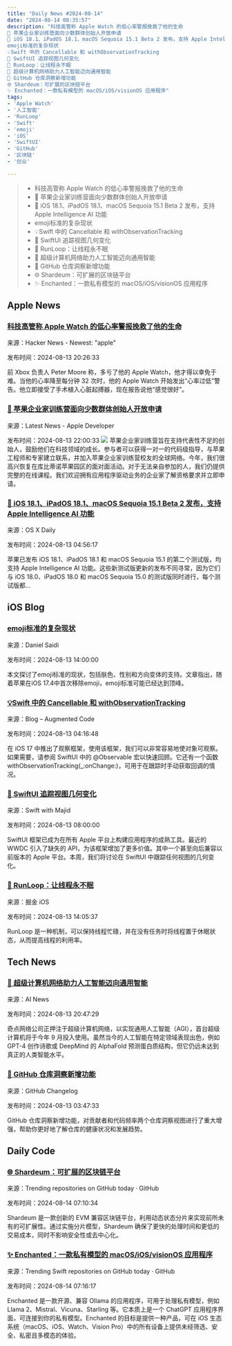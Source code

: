 ```yaml
---
title: "Daily News #2024-08-14"
date: "2024-08-14 08:35:57"
description: "科技高管称 Apple Watch 的低心率警报挽救了他的生命
🎉 苹果企业家训练营面向少数群体创始人开放申请
🌟 iOS 18.1、iPadOS 18.1、macOS Sequoia 15.1 Beta 2 发布，支持 Apple Intelligence AI 功能
emoji标准的复杂现状
💡Swift 中的 Cancellable 和 withObservationTracking
🎉 SwiftUI 追踪视图几何变化
🌟 RunLoop：让线程永不眠
🚀 超级计算机网络助力人工智能迈向通用智能
🎉 GitHub 仓库洞察新增功能
🌐 Shardeum：可扩展的区块链平台
✨ Enchanted：一款私有模型的 macOS/iOS/visionOS 应用程序"
tags: 
- 'Apple Watch'
- '人工智能'
- 'RunLoop'
- 'Swift'
- 'emoji'
- 'iOS'
- 'SwiftUI'
- 'GitHub'
- '区块链'
- '创业'

---
```


> - 科技高管称 Apple Watch 的低心率警报挽救了他的生命
> - 🎉 苹果企业家训练营面向少数群体创始人开放申请
> - 🌟 iOS 18.1、iPadOS 18.1、macOS Sequoia 15.1 Beta 2 发布，支持 Apple Intelligence AI 功能
> - emoji标准的复杂现状
> - 💡Swift 中的 Cancellable 和 withObservationTracking
> - 🎉 SwiftUI 追踪视图几何变化
> - 🌟 RunLoop：让线程永不眠
> - 🚀 超级计算机网络助力人工智能迈向通用智能
> - 🎉 GitHub 仓库洞察新增功能
> - 🌐 Shardeum：可扩展的区块链平台
> - ✨ Enchanted：一款私有模型的 macOS/iOS/visionOS 应用程序

## Apple News

### [科技高管称 Apple Watch 的低心率警报挽救了他的生命](https://appleinsider.com/articles/24/08/10/tech-exec-credits-apple-watch-with-life-saving-alerts-over-low-heart-rate)

来源：Hacker News - Newest: "apple"

发布时间：2024-08-13 20:26:33

前 Xbox 负责人 Peter Moore 称，多亏了他的 Apple Watch，他才得以幸免于难。当他的心率降至每分钟 32 次时，他的 Apple Watch 开始发出“心率过低”警告。他立即接受了手术植入心脏起搏器，现在报告说他“感觉很好”。

### [🎉 苹果企业家训练营面向少数群体创始人开放申请](https://developer.apple.com/news/?id=49500drc)

来源：Latest News - Apple Developer

发布时间：2024-08-13 22:00:33
![](https://devimages-cdn.apple.com/wwdc-services/articles/images/99A1800C-E399-41AB-9A95-F58AEA6B28F9/2048.jpeg)
苹果企业家训练营旨在支持代表性不足的创始人，鼓励他们在科技领域的成长。参与者可以获得一对一的代码级指导，与苹果工程师和专家建立联系，并加入苹果企业家训练营校友的全球网络。今年，我们很高兴恢复在库比蒂诺苹果园区的面对面活动。对于无法亲自参加的人，我们仍提供完整的在线课程。我们欢迎拥有应用程序驱动业务的企业家了解资格要求并立即申请。

### [🌟 iOS 18.1、iPadOS 18.1、macOS Sequoia 15.1 Beta 2 发布，支持 Apple Intelligence AI 功能](https://osxdaily.com/2024/08/12/beta-2-of-ios-18-1-macos-sequoia-15-1-ipados-18-1-released-with-apple-intelligence/)

来源：OS X Daily

发布时间：2024-08-13 04:56:17

苹果已发布 iOS 18.1、iPadOS 18.1 和 macOS Sequoia 15.1 的第二个测试版，均支持 Apple Intelligence AI 功能。这些新测试版更新的发布不同寻常，因为它们与 iOS 18.0、iPadOS 18.0 和 macOS Sequoia 15.0 的测试版同时进行，每个测试版都...

## iOS Blog

### [emoji标准的复杂现状](https://danielsaidi.com/blog/2024/08/13/the-too-complex-state-of-the-emoji-standard-in-2024)

来源：Daniel Saidi

发布时间：2024-08-13 14:00:00

本文探讨了emoji标准的现状，包括肤色、性别和方向变体的支持。文章指出，随着苹果在iOS 17.4中首次移除emoji，emoji标准可能已经达到顶峰。

### [💡Swift 中的 Cancellable 和 withObservationTracking](https://augmentedcode.io/2024/08/12/cancellable-withobservationtracking-in-swift/)

来源：Blog – Augmented Code

发布时间：2024-08-13 04:16:48

在 iOS 17 中推出了观察框架，使用该框架，我们可以非常容易地使对象可观察。如果需要，请参阅 SwiftUI 中的 @Observable 宏以快速回顾。它还有一个函数 withObservationTracking(_:onChange:)，可用于在跟踪时手动获取回调的情况。

### [🎉 SwiftUI 追踪视图几何变化](https://swiftwithmajid.com/2024/08/13/tracking-geometry-changes-in-swiftui/)

来源：Swift with Majid

发布时间：2024-08-13 08:00:00

SwiftUI 框架已成为在所有 Apple 平台上构建应用程序的成熟工具。最近的 WWDC 引入了缺失的 API，为该框架增加了更多价值。其中一个甚至向后兼容以前版本的 Apple 平台。本周，我们将讨论在 SwiftUI 中跟踪任何视图的几何变化。

### [🌟 RunLoop：让线程永不眠](https://juejin.cn/post/7402204234317660169)

来源：掘金 iOS

发布时间：2024-08-13 14:05:37

RunLoop 是一种机制，可以保持线程忙碌，并在没有任务时将线程置于休眠状态，从而提高线程的利用率。

## Tech News

### [🚀 超级计算机网络助力人工智能迈向通用智能](https://www.artificialintelligence-news.com/news/singularitynet-bets-supercomputer-network-deliver-agi/)

来源：AI News

发布时间：2024-08-13 20:47:29

奇点网络公司正押注于超级计算机网络，以实现通用人工智能（AGI），首台超级计算机将于今年 9 月投入使用。虽然当今的人工智能在特定领域表现出色，例如 GPT-4 创作诗歌或 DeepMind 的 AlphaFold 预测蛋白质结构，但它仍远未达到真正的人类智能水平。

### [🎉 GitHub 仓库洞察新增功能](https://github.blog/changelog/2024-08-12-enhanced-repo-insights-views)

来源：GitHub Changelog

发布时间：2024-08-13 03:47:33

GitHub 仓库洞察新增功能，对贡献者和代码频率两个仓库洞察视图进行了重大增强，帮助你更好地了解仓库的健康状况和发展趋势。

## Daily Code

### [🌐 Shardeum：可扩展的区块链平台](https://github.com/shardeum/shardeum)

来源：Trending repositories on GitHub today · GitHub

发布时间：2024-08-14 07:10:34

Shardeum 是一款创新的 EVM 兼容区块链平台，利用动态状态分片来实现前所未有的可扩展性。通过实施分片模型，Shardeum 确保了更快的处理时间和更低的交易成本，同时不影响安全性或去中心化。

### [✨ Enchanted：一款私有模型的 macOS/iOS/visionOS 应用程序](https://github.com/AugustDev/enchanted)

来源：Trending Swift repositories on GitHub today · GitHub

发布时间：2024-08-14 07:16:17

Enchanted 是一款开源、兼容 Ollama 的应用程序，可用于处理私有模型，例如 Llama 2、Mistral、Vicuna、Starling 等。它本质上是一个 ChatGPT 应用程序界面，可连接到你的私有模型。Enchanted 的目标是提供一种产品，可在 iOS 生态系统（macOS、iOS、Watch、Vision Pro）中的所有设备上提供未经筛选、安全、私密且多模态的体验。
